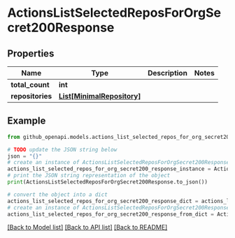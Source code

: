 # ActionsListSelectedReposForOrgSecret200Response


## Properties

Name | Type | Description | Notes
------------ | ------------- | ------------- | -------------
**total_count** | **int** |  | 
**repositories** | [**List[MinimalRepository]**](MinimalRepository.md) |  | 

## Example

```python
from github_openapi.models.actions_list_selected_repos_for_org_secret200_response import ActionsListSelectedReposForOrgSecret200Response

# TODO update the JSON string below
json = "{}"
# create an instance of ActionsListSelectedReposForOrgSecret200Response from a JSON string
actions_list_selected_repos_for_org_secret200_response_instance = ActionsListSelectedReposForOrgSecret200Response.from_json(json)
# print the JSON string representation of the object
print(ActionsListSelectedReposForOrgSecret200Response.to_json())

# convert the object into a dict
actions_list_selected_repos_for_org_secret200_response_dict = actions_list_selected_repos_for_org_secret200_response_instance.to_dict()
# create an instance of ActionsListSelectedReposForOrgSecret200Response from a dict
actions_list_selected_repos_for_org_secret200_response_from_dict = ActionsListSelectedReposForOrgSecret200Response.from_dict(actions_list_selected_repos_for_org_secret200_response_dict)
```
[[Back to Model list]](../README.md#documentation-for-models) [[Back to API list]](../README.md#documentation-for-api-endpoints) [[Back to README]](../README.md)


